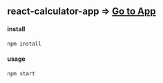 ## react-calculator-app => [Go to App ](https://doringl.github.io/react-calculator-app/ "Go to App ")
#### **install**
`npm install`
#### **usage**
`npm start`
